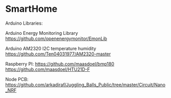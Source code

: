# SmartHome
Arduino Libraries:

Arduino Energy Monitoring Library
https://github.com/openenergymonitor/EmonLib

Arduino AM2320 I2C temperature humidity
https://github.com/Ten04031977/AM2320-master

Raspberry PI:
https://github.com/maasdoel/bmp180 
https://github.com/maasdoel/HTU21D-F

Node PCB:
https://github.com/arkadiraf/Juggling_Balls_Public/tree/master/Circuit/Nano_NRF

